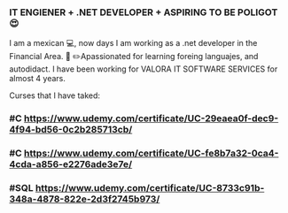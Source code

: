 ### IT ENGIENER + .NET DEVELOPER +  ASPIRING TO BE POLIGOT :heart_eyes:
I am a mexican  :computer:, now days  I am working as a  .net developer in the Financial Area.
:notebook_with_decorative_cover:  :pencil2:Apassionated for  learning foreing languajes, and  autodidact.
I have been working for  VALORA IT SOFTWARE SERVICES    for almost 4 years.


Curses that I have taked:
###  #C https://www.udemy.com/certificate/UC-29eaea0f-dec9-4f94-bd56-0c2b285713cb/
###  #C https://www.udemy.com/certificate/UC-fe8b7a32-0ca4-4cda-a856-e2276ade3e7e/
###  #SQL https://www.udemy.com/certificate/UC-8733c91b-348a-4878-822e-2d3f2745b973/









